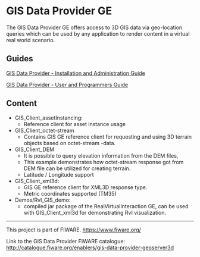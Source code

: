 # GIS Data Provider GE

The GIS Data Provider GE offers access to 3D GIS data via geo-location queries which can be used by any application to render content in a virtual real world scenario.

## Guides
[GIS Data Provider - Installation and Administration Guide](doc/installation_and_administration_guide.md)

[GIS Data Provider - User and Programmers Guide](doc/User_and_Programmers_Guide.md)

## Content
* GIS_Client_assetInstancing:
  * Reference client for asset instance usage
* GIS_Client_octet-stream
  * Contains GIS GE reference client for requesting and using 3D terrain objects based on octet-stream -data.
* GIS_Client_DEM
  * It is possible to query elevation information from the DEM files,
  * This example demonstrates how octet-stream response got from  DEM file can be utilized for creating terrain.
  * Latitude / Longitude support
* GIS_Client_xml3d:
  * GIS GE reference client for XML3D response type.
  * Metric coordinates supported (TM35)
* Demos/RvI_GIS_demo:
  * compiled jar package of the RealVirtualInteraction GE, can be used with GIS_Client_xml3d for demonstrating RvI visualization.

---------------------------------------------------------------------------------------------------------
This project is part of FIWARE.
https://www.fiware.org/

Link to the GIS Data Provider FIWARE catalogue:
http://catalogue.fiware.org/enablers/gis-data-provider-geoserver3d
